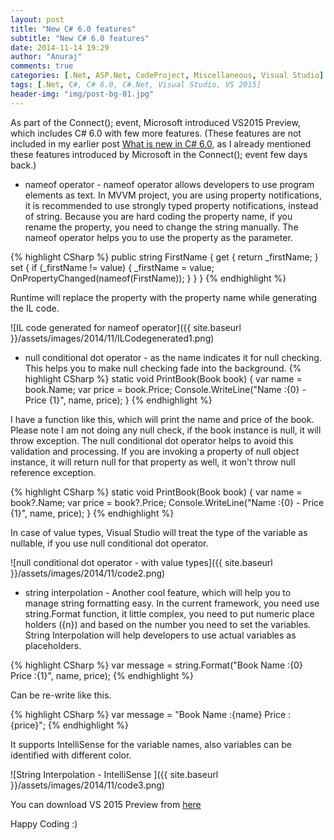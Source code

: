 ```yaml
---
layout: post
title: "New C# 6.0 features"
subtitle: "New C# 6.0 features"
date: 2014-11-14 19:29
author: "Anuraj"
comments: true
categories: [.Net, ASP.Net, CodeProject, Miscellaneous, Visual Studio]
tags: [.Net, C#, C# 6.0, C#.Net, Visual Studio, VS 2015]
header-img: "img/post-bg-01.jpg"
---
```

As part of the Connect(); event, Microsoft introduced VS2015 Preview, which includes C# 6.0 with few more features. (These features are not included in my earlier post [What is new in C# 6.0](http://www.dotnetthoughts.net/what-is-new-in-c-6-0/), as I already mentioned these features introduced by Microsoft in the Connect(); event few days back.)



*   nameof operator - nameof operator allows developers to use program elements as text. In MVVM project, you are using property notifications, it is recommended to use strongly typed property notifications, instead of string. Because you are hard coding the property name, if you rename the property, you need to change the string manually. The nameof operator helps you to use the property as the parameter. 

{% highlight CSharp %}
public string FirstName
{
    get { return _firstName; }
    set
    {
        if (_firstName != value)
        {
            _firstName = value;
            OnPropertyChanged(nameof(FirstName));
        }
    }
}
{% endhighlight %}

Runtime will replace the property with the property name while generating the IL code.

![IL code generated for nameof operator]({{ site.baseurl }}/assets/images/2014/11/ILCodegenerated1.png)


*   null conditional dot operator - as the name indicates it for null checking. This helps you to make null checking fade into the background.
{% highlight CSharp %}
static void PrintBook(Book book)
{
    var name = book.Name;
    var price = book.Price;
    Console.WriteLine("Name :{0} - Price {1}", name, price);
}
{% endhighlight %}

I have a function like this, which will print the name and price of the book. Please note I am not doing any null check, if the book instance is null, it will throw exception. The null conditional dot operator helps to avoid this validation and processing. If you are invoking a property of null object instance, it will return null for that property as well, it won't throw null reference exception.

{% highlight CSharp %}
static void PrintBook(Book book)
{
    var name = book?.Name;
    var price = book?.Price;
    Console.WriteLine("Name :{0} - Price {1}", name, price);
}
{% endhighlight %}

In case of value types, Visual Studio will treat the type of the variable as nullable, if you use null conditional dot operator.

![null conditional dot operator - with value types]({{ site.baseurl }}/assets/images/2014/11/code2.png)

*   string interpolation - Another cool feature, which will help you to manage string formatting easy. In the current framework, you need use string.Format function, it little complex, you need to put numeric place holders ({n}) and based on the number you need to set the variables. String Interpolation will help developers to use actual variables as placeholders.

{% highlight CSharp %}
var message = string.Format("Book Name :{0} Price :{1}", name, price);
{% endhighlight %}

Can be re-write like this.

{% highlight CSharp %}
var message = "Book Name :\{name} Price :\{price}";
{% endhighlight %}

It supports IntelliSense for the variable names, also variables can be identified with different color.

![String Interpolation - IntelliSense ]({{ site.baseurl }}/assets/images/2014/11/code3.png)


You can download VS 2015 Preview from [here](http://www.visualstudio.com/en-us/downloads/visual-studio-2015-downloads-vs.aspx)

Happy Coding :)
